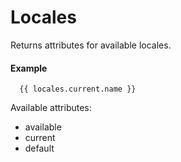 # Locales

Returns attributes for available locales.

#### Example

~~~ liquid
  {{ locales.current.name }}
~~~

Available attributes:

* available
* current
* default
